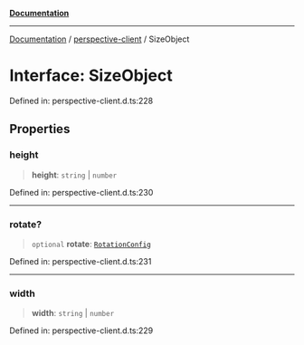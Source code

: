 [**Documentation**](../../index.md)

***

[Documentation](../../index.md) / [perspective-client](../index.md) / SizeObject

# Interface: SizeObject

Defined in: perspective-client.d.ts:228

## Properties

### height

> **height**: `string` \| `number`

Defined in: perspective-client.d.ts:230

***

### rotate?

> `optional` **rotate**: [`RotationConfig`](../../util/css-transform-util/interfaces/RotationConfig.md)

Defined in: perspective-client.d.ts:231

***

### width

> **width**: `string` \| `number`

Defined in: perspective-client.d.ts:229
